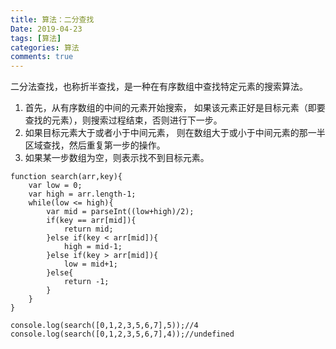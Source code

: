 ```yaml
---
title: 算法：二分查找
Date: 2019-04-23
tags: [算法]
categories: 算法
comments: true
---
```


二分法查找，也称折半查找，是一种在有序数组中查找特定元素的搜索算法。
1. 首先，从有序数组的中间的元素开始搜索， 如果该元素正好是目标元素（即要查找的元素），则搜索过程结束，否则进行下一步。
2. 如果目标元素大于或者小于中间元素， 则在数组大于或小于中间元素的那一半区域查找，然后重复第一步的操作。
3. 如果某一步数组为空，则表示找不到目标元素。 

```
function search(arr,key){
    var low = 0;
    var high = arr.length-1;
    while(low <= high){
        var mid = parseInt((low+high)/2);
        if(key == arr[mid]){
            return mid;
        }else if(key < arr[mid]){
            high = mid-1;
        }else if(key > arr[mid]){
            low = mid+1;
        }else{
            return -1;
        }
    }
}

console.log(search([0,1,2,3,5,6,7],5));//4
console.log(search([0,1,2,3,5,6,7],4));//undefined
```
